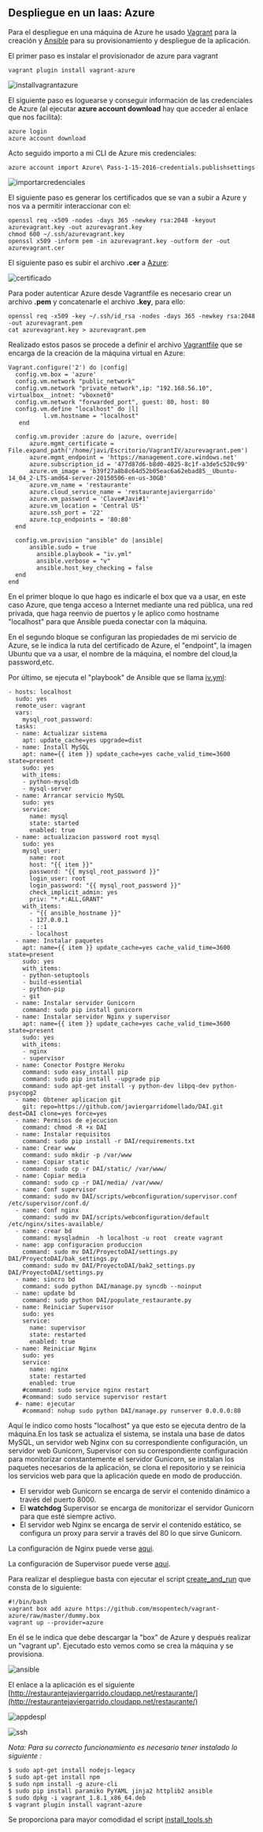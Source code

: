 ## Despliegue en un Iaas: Azure

Para el despliegue en una máquina de Azure he usado [Vagrant](https://www.vagrantup.com/) para la creación y [Ansible](http://www.ansible.com/) para su provisionamiento y despliegue de la aplicación.

El primer paso es instalar el provisionador de azure para vagrant
```
vagrant plugin install vagrant-azure
```

![installvagrantazure](http://i1045.photobucket.com/albums/b457/Francisco_Javier_G_M/installvagranazure_zpsad7pzrjg.png)

El siguiente paso es loguearse y conseguir información de las credenciales de Azure (al ejecutar **azure account download** hay que acceder al enlace que nos facilita):
```
azure login
azure account download
```

Acto seguido importo a mi CLI de Azure mis credenciales:
```
azure account import Azure\ Pass-1-15-2016-credentials.publishsettings
```

![importarcredenciales](http://i1045.photobucket.com/albums/b457/Francisco_Javier_G_M/azureimport_zpsfwwiqjcc.png)


El siguiente paso es generar los certificados que se van a subir a Azure y nos va a permitir interaccionar con el:
```
openssl req -x509 -nodes -days 365 -newkey rsa:2048 -keyout azurevagrant.key -out azurevagrant.key
chmod 600 ~/.ssh/azurevagrant.key
openssl x509 -inform pem -in azurevagrant.key -outform der -out azurevagrant.cer
```

El siguiente paso es subir el archivo **.cer** a [Azure](https://manage.windowsazure.com/@franciscojaviergarmelhotmai.onmicrosoft.com#Workspaces/AdminTasks/ListManagementCertificates):


![certificado](http://i1045.photobucket.com/albums/b457/Francisco_Javier_G_M/subircredencial_zpshfktx7xg.png)

Para poder autenticar Azure desde Vagrantfile es necesario crear un archivo **.pem** y concatenarle el archivo **.key**, para ello:
```
openssl req -x509 -key ~/.ssh/id_rsa -nodes -days 365 -newkey rsa:2048 -out azurevagrant.pem
cat azurevagrant.key > azurevagrant.pem
```

Realizado estos pasos se procede a definir el archivo [Vagrantfile](https://github.com/javiergarridomellado/DAI/blob/master/VagrantAzure/Vagrantfile) que se encarga de la creación de la máquina virtual en Azure:
```
Vagrant.configure('2') do |config|
  config.vm.box = 'azure'
  config.vm.network "public_network"
  config.vm.network "private_network",ip: "192.168.56.10", virtualbox__intnet: "vboxnet0"
  config.vm.network "forwarded_port", guest: 80, host: 80
  config.vm.define "localhost" do |l|
          l.vm.hostname = "localhost"
   end

  config.vm.provider :azure do |azure, override|
      azure.mgmt_certificate = File.expand_path('/home/javi/Escritorio/VagrantIV/azurevagrant.pem') 
      azure.mgmt_endpoint = 'https://management.core.windows.net'
      azure.subscription_id = '477d87d6-b8d0-4025-8c1f-a3de5c520c99'
      azure.vm_image = 'b39f27a8b8c64d52b05eac6a62ebad85__Ubuntu-14_04_2-LTS-amd64-server-20150506-en-us-30GB'
      azure.vm_name = 'restaurante'
      azure.cloud_service_name = 'restaurantejaviergarrido' 
      azure.vm_password = 'Clave#Javi#1'
      azure.vm_location = 'Central US' 
      azure.ssh_port = '22'
      azure.tcp_endpoints = '80:80'
  end	

  config.vm.provision "ansible" do |ansible|
      ansible.sudo = true
        ansible.playbook = "iv.yml"
        ansible.verbose = "v"
        ansible.host_key_checking = false
  end
end

```

En el primer bloque lo que hago es indicarle el box que va a usar, en este caso Azure, que tenga acceso a Internet mediante una red pública, una red privada, que haga reenvio de puertos y le aplico como hostname "localhost" para que Ansible pueda conectar con la máquina.

En el segundo bloque se configuran las propiedades de mi servicio de Azure, se le indica la ruta del certificado de Azure, el "endpoint", la imagen Ubuntu que va a usar, el nombre de la máquina, el nombre del cloud,la password,etc.

Por último, se ejecuta el "playbook" de Ansible que se llama [iv.yml](https://github.com/javiergarridomellado/IV_javiergarridomellado/blob/master/VagrantAzure/iv.yml):
```
- hosts: localhost
  sudo: yes
  remote_user: vagrant
  vars:
    mysql_root_password: 
  tasks:
  - name: Actualizar sistema 
    apt: update_cache=yes upgrade=dist 
  - name: Install MySQL
    apt: name={{ item }} update_cache=yes cache_valid_time=3600 state=present
    sudo: yes
    with_items:
    - python-mysqldb
    - mysql-server
  - name: Arrancar servicio MySQL 
    sudo: yes
    service: 
      name: mysql 
      state: started
      enabled: true
  - name: actualizacion password root mysql
    sudo: yes
    mysql_user: 
      name: root 
      host: "{{ item }}" 
      password: "{{ mysql_root_password }}"
      login_user: root
      login_password: "{{ mysql_root_password }}"
      check_implicit_admin: yes
      priv: "*.*:ALL,GRANT"
    with_items:
      - "{{ ansible_hostname }}"
      - 127.0.0.1
      - ::1
      - localhost 
  - name: Instalar paquetes
    apt: name={{ item }} update_cache=yes cache_valid_time=3600 state=present
    sudo: yes
    with_items:
    - python-setuptools
    - build-essential 
    - python-pip
    - git 
  - name: Instalar servidor Gunicorn
    command: sudo pip install gunicorn
  - name: Instalar servidor Nginx y supervisor
    apt: name={{ item }} update_cache=yes cache_valid_time=3600 state=present
    sudo: yes
    with_items:
    - nginx
    - supervisor  
  - name: Conector Postgre Heroku
    command: sudo easy_install pip
    command: sudo pip install --upgrade pip
    command: sudo apt-get install -y python-dev libpq-dev python-psycopg2
  - name: Obtener aplicacion git
    git: repo=https://github.com/javiergarridomellado/DAI.git  dest=DAI clone=yes force=yes
  - name: Permisos de ejecucion
    command: chmod -R +x DAI
  - name: Instalar requisitos
    command: sudo pip install -r DAI/requirements.txt
  - name: Crear www 
    command: sudo mkdir -p /var/www
  - name: Copiar static
    command: sudo cp -r DAI/static/ /var/www/
  - name: Copiar media
    command: sudo cp -r DAI/media/ /var/www/
  - name: Conf supervisor
    command: sudo mv DAI/scripts/webconfiguration/supervisor.conf /etc/supervisor/conf.d/
  - name: Conf nginx
    command: sudo mv DAI/scripts/webconfiguration/default /etc/nginx/sites-available/
  - name: crear bd
    command: mysqladmin  -h localhost -u root  create vagrant
  - name: app configuracion produccion 
    command: sudo mv DAI/ProyectoDAI/settings.py DAI/ProyectoDAI/bak_settings.py
    command: sudo mv DAI/ProyectoDAI/bak2_settings.py DAI/ProyectoDAI/settings.py
  - name: sincro bd
    command: sudo python DAI/manage.py syncdb --noinput
  - name: update bd
    command: sudo python DAI/populate_restaurante.py
  - name: Reiniciar Supervisor 
    sudo: yes
    service: 
      name: supervisor 
      state: restarted
      enabled: true
  - name: Reiniciar Nginx 
    sudo: yes
    service: 
      name: nginx 
      state: restarted
      enabled: true
    #command: sudo service nginx restart
    #command: sudo service supervisor restart
  #- name: ejecutar
    #command: nohup sudo python DAI/manage.py runserver 0.0.0.0:80

```

Aquí le indico como hosts "localhost" ya que esto se ejecuta dentro de la máquina.En los task se actualiza el sistema, se instala una base de datos MySQL, un servidor web Nginx con su correspondiente configuración, un servidor web Gunicorn, Supervisor con su correspondiente configuración para monitorizar constantemente el servidor Gunicorn, se instalan los paquetes necesarios de la aplicación, se clona el repositorio y se reinicia los servicios web para que la aplicación quede en modo de producción.

- El servidor web Gunicorn se encarga de servir el contenido dinámico a través del puerto 8000.
- El **watchdog** Supervisor se encarga de monitorizar el servidor Gunicorn para que esté siempre activo.
- El servidor web Nginx se encarga de servir el contenido estático, se configura un proxy para servir a través del 80 lo que sirve Gunicorn.

La configuración de Nginx puede verse [aqui](https://github.com/javiergarridomellado/DAI/blob/master/scripts/webconfiguration/default).

La configuración de Supervisor puede verse [aqui](https://github.com/javiergarridomellado/DAI/blob/master/scripts/webconfiguration/supervisor.conf).
 

Para realizar el despliegue basta con ejecutar el script [create_and_run](https://github.com/javiergarridomellado/DAI/blob/master/VagrantAzure/create_and_run.sh) que consta de lo siguiente:
```
#!/bin/bash
vagrant box add azure https://github.com/msopentech/vagrant-azure/raw/master/dummy.box
vagrant up --provider=azure
```
En él se le indica que debe descargar la "box" de Azure y después realizar un "vagrant up". Ejecutado esto vemos como se crea la máquina y se provisiona. 

![ansible](http://i1045.photobucket.com/albums/b457/Francisco_Javier_G_M/vagrantazure_zps3fcm3fc4.png)

El enlace a la aplicación es el siguiente [http://restaurantejaviergarrido.cloudapp.net/restaurante/](http://restaurantejaviergarrido.cloudapp.net/restaurante/)

![appdespl](http://i1045.photobucket.com/albums/b457/Francisco_Javier_G_M/appdespleazure_zpsnfuqelxh.png)

![ssh](http://i1045.photobucket.com/albums/b457/Francisco_Javier_G_M/sshvagrantazure_zpscbxtkuca.png)


*Nota: Para su correcto funcionamiento es necesario tener instalado lo siguiente :*
```
$ sudo apt-get install nodejs-legacy
$ sudo apt-get install npm
$ sudo npm install -g azure-cli
$ sudo pip install paramiko PyYAML jinja2 httplib2 ansible
$ sudo dpkg -i vagrant_1.8.1_x86_64.deb
$ vagrant plugin install vagrant-azure
```

Se proporciona para mayor comodidad el script [install_tools.sh](https://github.com/javiergarridomellado/DAI/blob/master/scripts/install_tools.sh)



